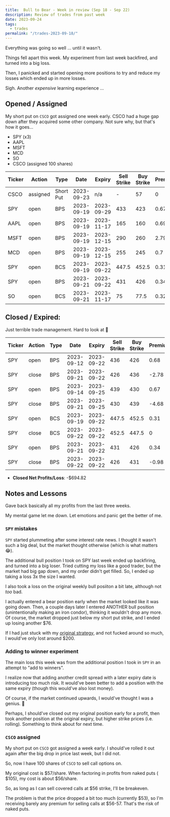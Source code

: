 ```yaml
---
title:  Bull to Bear - Week in review (Sep 18 - Sep 22)
description: Review of trades from past week
date: 2023-09-24
tags:
  - trades
permalink: "/trades-2023-09-18/"
---
```


Everything was going so well ... until it wasn't.

Things fell apart this week.  My experiment from <a hre="https://options1k.com/trades-2023-09-11/">last week</a> backfired, and turned into a big loss.

Then, I panicked and started opening more positions to try and reduce my losses which ended up in more losses.

Sigh.  Another *expensive* learning experience ...

## Opened / Assigned

My short put on `CSCO` got assigned one week early.  CSCO had a huge gap down after they acquired some other company.  Not sure why, but that's how it goes...

- SPY (x3)
- AAPL
- MSFT
- MCD
- SO
- CSCO (assigned 100 shares)

<div class="trade-table weekly full-width">

|**Ticker**|**Action**|**Type**|**Date**|**Expiry**|**Sell Strike**|**Buy Strike**|**Premium**|**Qty**|**Fee**|**Net**|
|---|---|---|---|---|---|---|---|---|---|---|
|CSCO|assigned|Short Put|2023-09-23|n/a|-|57|0|100|0|-5700|
|SPY|open|BPS|2023-09-19|2023-09-29|433|423|0.67|1|3.08|63.92|
|AAPL|open|BPS|2023-09-19|2023-11-17|165|160|0.69|2|1.41|136.59|
|MSFT|open|BPS|2023-09-19|2023-12-15|290|260|2.79|1|2.11|276.89|
|MCD|open|BPS|2023-09-19|2023-12-15|255|245|0.7|1|1.4|68.6|
|SPY|open|BCS|2023-09-19|2023-09-22|447.5|452.5|0.31|2|4.39|57.61|
|SPY|open|BPS|2023-09-21|2023-09-22|431|426|0.34|2|3.31|64.69|
|SO|open|BCS|2023-09-21|2023-11-17|75|77.5|0.32|4|3.52|124.48|

</div>

## Closed / Expired:
Just terrible trade management.  Hard to look at 🫠
<div class = "trade-table monthly full-width">

|**Ticker**|**Action**|**Type**|**Date**|**Expiry**|**Sell Strike**|**Buy Strike**|**Premium**|**Qty**|**Fee**|**Net**|**Profit/Loss**|
|---|---|---|---|---|---|---|---|---|---|---|---|
|SPY|open|BPS|2023-09-12|2023-09-22|436|426|0.68|1|2.84|65.16|-$214.24|
|SPY|close|BPS|2023-09-21|2023-09-22|426|436|-2.78|1|1.4|-279.4|
|SPY|open|BPS|2023-09-14|2023-09-25|439|430|0.67|1|2.1|64.9|-$404.50|
|SPY|close|BPS|2023-09-21|2023-09-25|430|439|-4.68|1|1.4|-469.4|
|SPY|open|BCS|2023-09-19|2023-09-22|447.5|452.5|0.31|2|4.39|57.61|$57.61|
|SPY|close|BCS|2023-09-22|2023-09-22|452.5|447.5|0|2|0|0|
|SPY|open|BPS|2023-09-21|2023-09-22|431|426|0.34|2|3.31|64.69|-$133.69|
|SPY|close|BPS|2023-09-22|2023-09-22|426|431|-0.98|2|2.38|-198.38|


</div>

- **Closed Net Profits/Loss**: -$694.82

## Notes and Lessons

Gave back basically all my profits from the last three weeks.

My mental game let me down.  Let emotions and panic get the better of me. 

### `SPY` mistakes
`SPY` started plummeting after some interest rate news.  I thought it wasn't such a big deal, but the market thought otherwise (which is what matters 😂).

The additional bull position I took on SPY last week ended up backfiring, and turned into a big loser. Tried cutting my loss like a good trader, but the market had big gap down, and my order didn't get filled.  So, I ended up taking a loss 3x the size I wanted.

I also took a loss on the original weekly bull posiiton a bit late, although not *too* bad.

I actually entered a bear position early when the market looked like it was going down. Then, a couple days later I entered ANOTHER bull position (unintentionally making an iron condor), thinking it wouldn't drop any more.  Of course, the market dropped just below my short put strike, and I ended up losing another $76.

If I had just stuck with my <a href="https://options1k.com/spy-10day-strategy/">original strategy</a>, and not fucked around so much, I would've only lost around $200. 

### Adding to winner experiment
The main loss this week was from the additional position I took in `SPY` in an attempt to "add to winners".

I realize now that adding another credit spread with a later expiry date is introducing too much risk.  It would've been better to add a position with the same expiry (though this would've also lost money).  

Of course, if the market continued upwards, I would've thought I was a genius. 🤔

Perhaps, I should've closed out my original position early for a profit, then took another position at the original expiry, but higher strike prices (i.e. rolling).  Something to think about for next time.


### `CSCO` assigned
My short put on `CSCO` got assigned a week early.  I should've rolled it out again after the big drop in price last week, but I did not.

So, now I have 100 shares of `CSCO` to sell call options on.  

My original cost is $57/share.  When factoring in profits from naked puts ( $105), my cost is about $56/share. 

So, as long as I can sell covered calls at $56 strike, I'll be breakeven.

The problem is that the price dropped a bit too much (currently $53), so I'm receiving barely any premium for selling calls at $56-57.  That's the risk of naked puts.







